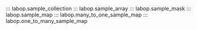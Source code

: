 ::: labop.sample_collection
::: labop.sample_array
::: labop.sample_mask
::: labop.sample_map
::: labop.many_to_one_sample_map
::: labop.one_to_many_sample_map

